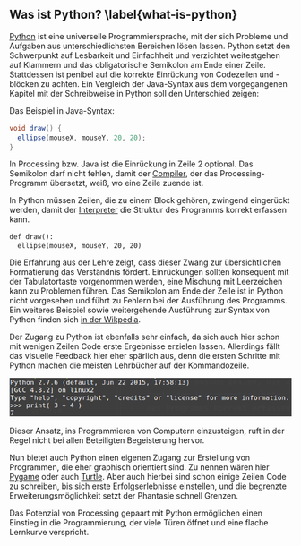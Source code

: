 ## Was ist Python? \label{what-is-python}

[Python](https://de.wikipedia.org/wiki/Python_%28Programmiersprache%29) ist eine universelle Programmiersprache, mit der sich Probleme und Aufgaben aus unterschiedlichsten Bereichen lösen lassen. Python setzt den Schwerpunkt auf Lesbarkeit und Einfachheit und verzichtet weitestgehen auf Klammern und das obligatorische Semikolon am Ende einer Zeile. Stattdessen ist penibel auf die korrekte Einrückung von Codezeilen und -blöcken zu achten. Ein Vergleich der Java-Syntax aus dem vorgegangenen Kapitel mit der Schreibweise in Python soll den Unterschied zeigen:

Das Beispiel in Java-Syntax:

~~~ {.java .numberLines}
void draw() {
  ellipse(mouseX, mouseY, 20, 20);
}
~~~

In Processing bzw. Java ist die Einrückung in Zeile 2 optional. Das Semikolon darf nicht fehlen, damit der [Compiler](https://de.wikipedia.org/wiki/Compiler), der das Processing-Programm übersetzt, weiß, wo eine Zeile zuende ist.

In Python müssen Zeilen, die zu einem Block gehören, zwingend eingerückt werden, damit der [Interpreter](https://de.wikipedia.org/wiki/Interpreter) die Struktur des Programms korrekt erfassen kann.

~~~ {.python}
def draw():
  ellipse(mouseX, mouseY, 20, 20)
~~~

Die Erfahrung aus der Lehre zeigt, dass dieser Zwang zur übersichtlichen Formatierung das Verständnis fördert. Einrückungen sollten konsequent mit der Tabulatortaste vorgenommen werden, eine Mischung mit Leerzeichen kann zu Problemen führen. Das Semikolon am Ende der Zeile ist in Python nicht vorgesehen und führt zu Fehlern bei der Ausführung des Programms. Ein weiteres Beispiel sowie weitergehende Ausführung zur Syntax von Python finden sich [in der Wikpedia](https://de.wikipedia.org/wiki/Python_%28Programmiersprache%29#Syntax).

Der Zugang zu Python ist ebenfalls sehr einfach, da sich auch hier schon mit wenigen Zeilen Code erste Ergebnisse erzielen lassen. Allerdings fällt das visuelle Feedback hier eher spärlich aus, denn die ersten Schritte mit Python machen die meisten Lehrbücher auf der Kommandozeile.

![Addition zweier Zahlen mit Python. Ein- und Ausgabe erfolgen auf der Kommandozeile.](./img/01-2-commandline.png)

Dieser Ansatz, ins Programmieren von Computern einzusteigen, ruft in der Regel nicht bei allen Beteiligten Begeisterung hervor.

Nun bietet auch Python einen eigenen Zugang zur Erstellung von Programmen, die eher graphisch orientiert sind. Zu nennen wären hier [Pygame](http://www.pygame.org/hifi.html) oder auch [Turtle](http://pythonturtle.org/). Aber auch hierbei sind schon einige Zeilen Code zu schreiben, bis sich erste Erfolgserlebnisse einstellen, und die begrenzte Erweiterungsmöglichkeit setzt der Phantasie schnell Grenzen.

Das Potenzial von Processing gepaart mit Python ermöglichen einen Einstieg in die Programmierung, der viele Türen öffnet und eine flache Lernkurve verspricht.
